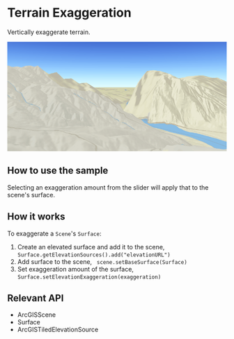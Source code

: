 # Terrain Exaggeration

Vertically exaggerate terrain.

![](TerrainExaggeration.gif)

## How to use the sample

Selecting an exaggeration amount from the slider will apply that to the scene's surface.

## How it works

To exaggerate a `Scene`'s `Surface`:


  1. Create an elevated surface and add it to the scene, `Surface.getElevationSources().add("elevationURL")`
  2. Add surface to the scene, ` scene.setBaseSurface(Surface)`
  3. Set exaggeration amount of the surface, `Surface.setElevationExaggeration(exaggeration)`


## Relevant API


  * ArcGISScene
  * Surface
  * ArcGISTiledElevationSource

